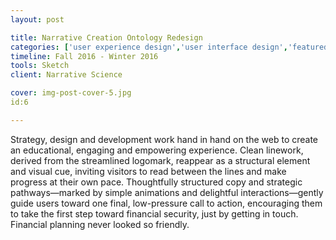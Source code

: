 ```yaml
---
layout: post

title: Narrative Creation Ontology Redesign
categories: ['user experience design','user interface design','featured']
timeline: Fall 2016 - Winter 2016
tools: Sketch
client: Narrative Science

cover: img-post-cover-5.jpg
id:6

---
```


<p>Strategy, design and development work hand in hand on the web to create an educational, engaging and empowering experience. Clean linework, derived from the streamlined logomark, reappear as a structural element and visual cue, inviting visitors to read between the lines and make progress at their own pace. Thoughtfully structured copy and strategic pathways—marked by simple animations and delightful interactions—gently guide users toward one final, low-pressure call to action, encouraging them to take the first step toward financial security, just by getting in touch. Financial planning never looked so friendly.</p>
